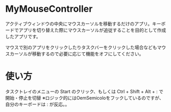 # MyMouseController
アクティブウィンドウの中央にマウスカーソルを移動するだけのアプリ。キーボードでアプリを切り替えた際にマウスカーソルが追従することを目的として作成したアプリです。

マウスで別のアプリをクリックしたりタスクバーをクリックした場合などもマウスカーソルが移動するので必要に応じて機能をオフにしてください。


# 使い方
タスクトレイのメニューの Start のクリック、もしくは Ctrl + Shift + Alt + : で開始・停止を切替
※ロジック的にはOemSemicoloをフックしているのですが、自分のキーボードは : が反応。。


